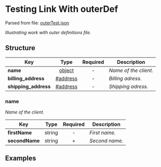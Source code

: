 # __Testing Link With outerDef__
Parsed from file: [outerTest.json](https://github.com/McCastles/JMC/blob/master/examples/outerTest.json)

_Illustrating work with outer definitions file._
## __Structure__

|Key|Type|Required|Description|
|-|:-:|:-:|-|
|__name__|[object](#name)|-|_Name of the client._|
|__billing_address__|[#address](#definitions)|-|_Billing adress._|
|__shipping_address__|[#address](#definitions)|-|_Shipping adress._|
### __name__
_Name of the client._

|Key|Type|Required|Description|
|-|:-:|:-:|-|
|__firstName__|string|-|_First name._|
|__secondName__|string|+|_Second name._|
## __Examples__
```
```
